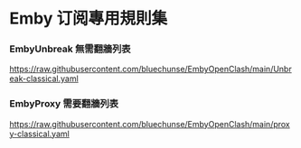 # Emby 订阅專用規則集

### EmbyUnbreak 無需翻牆列表

https://raw.githubusercontent.com/bluechunse/EmbyOpenClash/main/Unbreak-classical.yaml

### EmbyProxy 需要翻牆列表

https://raw.githubusercontent.com/bluechunse/EmbyOpenClash/main/proxy-classical.yaml
